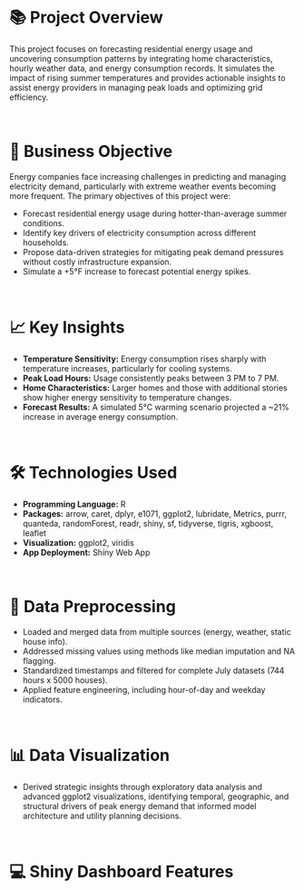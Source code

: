 <h1>📚 Project Overview</h1>
<p>This project focuses on forecasting residential energy usage and uncovering consumption patterns by integrating home characteristics, hourly weather data, and energy consumption records.
It simulates the impact of rising summer temperatures and provides actionable insights to assist energy providers in managing peak loads and optimizing grid efficiency.</p>
<br>

<h1>🎯 Business Objective</h1>
<p>Energy companies face increasing challenges in predicting and managing electricity demand, particularly with extreme weather events becoming more frequent. The primary objectives of this project were:
  <ul>
    <li>Forecast residential energy usage during hotter-than-average summer conditions.</li>
    <li>Identify key drivers of electricity consumption across different households.</li>
    <li>Propose data-driven strategies for mitigating peak demand pressures without costly infrastructure expansion.</li>
    <li>Simulate a +5°F increase to forecast potential energy spikes.</li>
  </ul></p>

<br>
<h1>📈 Key Insights</h1>
<ul>
  <li><b>Temperature Sensitivity:</b> Energy consumption rises sharply with temperature increases, particularly for cooling systems.</li>
  <li><b>Peak Load Hours:</b> Usage consistently peaks between 3 PM to 7 PM.</li>
  <li><b>Home Characteristics:</b> Larger homes and those with additional stories show higher energy sensitivity to temperature changes.</li>
  <li><b>Forecast Results:</b> A simulated 5°C warming scenario projected a ~21% increase in average energy consumption.</li>
</ul>

 <br>
 <h1>🛠 Technologies Used</h1>
 <ul>
   <li><b>Programming Language:</b> R</li>
   <li><b>Packages:</b> arrow, caret, dplyr, e1071, ggplot2, lubridate, Metrics, purrr, quanteda, randomForest, readr, shiny, sf, tidyverse, tigris, xgboost, leaflet</li>
   <li><b>Visualization:</b> ggplot2, viridis</li>
   <li><b>App Deployment:</b> Shiny Web App</li>
 </ul>

 <br>
 <h1>🔧 Data Preprocessing</h1>
 <ul>
   <li>Loaded and merged data from multiple sources (energy, weather, static house info).</li>
   <li>Addressed missing values using methods like median imputation and NA flagging.</li>
   <li>Standardized timestamps and filtered for complete July datasets (744 hours x 5000 houses).</li>
   <li>Applied feature engineering, including hour-of-day and weekday indicators.</li>
 </ul>

 <br>
 <h1>📊 Data Visualization</h1>
 <ul>
   <li>Derived strategic insights through exploratory data analysis and advanced ggplot2 visualizations, identifying temporal, geographic, and structural drivers of peak energy demand that informed model architecture and utility planning decisions.</li>
 </ul>


 <br>
 <h1>💻 Shiny Dashboard Features</h1>
